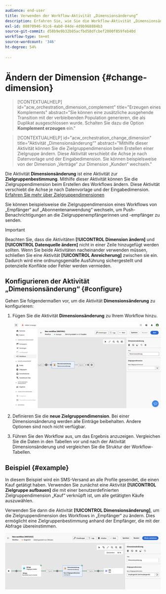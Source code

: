 ```yaml
---
audience: end-user
title: Verwenden der Workflow-Aktivität „Dimensionsänderung“
description: Erfahren Sie, wie Sie die Workflow-Aktivität „Dimensionsänderung“ verwenden
exl-id: 08870946-91c6-4ab0-84de-4d9b968884b3
source-git-commit: d58b9e9b32b85acfbd58dfcbef2000f859feb40d
workflow-type: tm+mt
source-wordcount: '346'
ht-degree: 54%

---
```


# Ändern der Dimension {#change-dimension}

>[!CONTEXTUALHELP]
>id="acw_orchestration_dimension_complement"
>title="Erzeugen eines Komplements"
>abstract="Sie können eine zusätzliche ausgehende Transition mit der verbleibenden Population generieren, die als Duplikat ausgeschlossen wurde. Schalten Sie dazu die Option **Komplement erzeugen** ein."

>[!CONTEXTUALHELP]
>id="acw_orchestration_change_dimension"
>title="Aktivität „Dimensionsänderung“"
>abstract="Mithilfe dieser Aktivität können Sie die Zielgruppendimension beim Erstellen einer Zielgruppe ändern. Diese Aktivität verschiebt die Achse je nach Datenvorlage und der Eingabedimension. Sie können beispielsweise von der Dimension „Verträge“ zur Dimension „Kunden“ wechseln."

Die Aktivität **Dimensionsänderung** ist eine Aktivität zur **Zielgruppenbestimmung**. Mithilfe dieser Aktivität können Sie die Zielgruppendimension beim Erstellen des Workflows ändern. Diese Aktivität verschiebt die Achse je nach Datenvorlage und der Eingabedimension. [Erfahren Sie mehr über Zielgruppendimensionen](../../audience/about-recipients.md#targeting-dimensions)

Sie können beispielsweise die Zielgruppendimension eines Workflows von „Empfänger“ auf „Abonnentenanwendung“ wechseln, um Push-Benachrichtigungen an die Zielgruppenempfängerinnen und -empfänger zu senden.

>[!IMPORTANT]
>
>Beachten Sie, dass die Aktivitäten **[!UICONTROL Dimension ändern]** und **[!UICONTROL Datenquelle ändern]** nicht in einer Zeile hinzugefügt werden sollten. Wenn Sie beide Aktivitäten nacheinander verwenden müssen, schließen Sie eine Aktivität **[!UICONTROL Anreicherung]** zwischen sie ein. Dadurch wird eine ordnungsgemäße Ausführung sichergestellt und potenzielle Konflikte oder Fehler werden vermieden.

## Konfigurieren der Aktivität „Dimensionsänderung“ {#configure}

Gehen Sie folgendermaßen vor, um die Aktivität **Dimensionsänderung** zu konfigurieren:

1. Fügen Sie die Aktivität **Dimensionsänderung** zu Ihrem Workflow hinzu.

   ![Screenshot der Aktivität Dimensionsänderung, die einem Workflow hinzugefügt wurde](../assets/workflow-change-dimension.png)

1. Definieren Sie die **neue Zielgruppendimension**. Bei einer Dimensionsänderung werden alle Einträge beibehalten. Andere Optionen sind noch nicht verfügbar.

1. Führen Sie den Workflow aus, um das Ergebnis anzuzeigen. Vergleichen Sie die Daten in den Tabellen vor und nach der Aktivität Dimensionsänderung und vergleichen Sie die Struktur der Workflow-Tabellen.

## Beispiel {#example}

In diesem Beispiel wird ein SMS-Versand an alle Profile gesendet, die einen Kauf getätigt haben. Verwenden Sie zunächst eine Aktivität **[!UICONTROL Zielgruppe aufbauen]** die mit einer benutzerdefinierten Zielgruppendimension „Kauf“ verknüpft ist, um alle getätigten Käufe auszuwählen.

Verwenden Sie dann die Aktivität **[!UICONTROL Dimensionsänderung]**, um die Zielgruppendimension des Workflows in „Empfänger“ zu ändern. Dies ermöglicht eine Zielgruppenbestimmung anhand der Empfänger, die mit der Abfrage übereinstimmen.

![Screenshot mit einem Beispiel für die Aktivität der Dimensionsänderung, die in einem Workflow verwendet wird](../assets/workflow-change-dimension-example.png)
